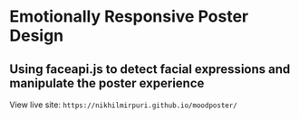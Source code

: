 # Emotionally Responsive Poster Design

## Using faceapi.js to detect facial expressions and manipulate the poster experience

View live site:
`https://nikhilmirpuri.github.io/moodposter/`
